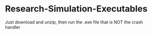 # Research-Simulation-Executables

Just download and unzip, then run the .exe file that is NOT the crash handler
